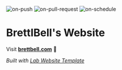 
  ![on-push](../../actions/workflows/on-push.yaml/badge.svg)
  ![on-pull-request](../../actions/workflows/on-pull-request.yaml/badge.svg)
  ![on-schedule](../../actions/workflows/on-schedule.yaml/badge.svg)

  # BrettIBell's Website

  Visit **[brettbell.com](https://brettbell.com)** 🚀

  _Built with [Lab Website Template](https://greene-lab.gitbook.io/lab-website-template-docs)_
